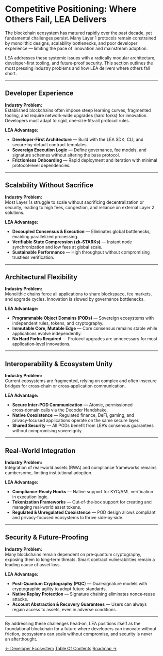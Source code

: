 # Competitive Positioning: Where Others Fail, LEA Delivers

The blockchain ecosystem has matured rapidly over the past decade, yet fundamental challenges persist. Many Layer 1 protocols remain constrained by monolithic designs, scalability bottlenecks, and poor developer experience — limiting the pace of innovation and mainstream adoption.

LEA addresses these systemic issues with a radically modular architecture, developer‑first tooling, and future‑proof security. This section outlines the most pressing industry problems and how LEA delivers where others fall short.

---

## Developer Experience

**Industry Problem:**  
Established blockchains often impose steep learning curves, fragmented tooling, and require network‑wide upgrades (hard forks) for innovation. Developers must adapt to rigid, one‑size‑fits‑all protocol rules.

**LEA Advantage:**  
- **Developer‑First Architecture** — Build with the LEA SDK, CLI, and secure‑by‑default contract templates.  
- **Sovereign Execution Logic** — Define governance, fee models, and signature schemes without altering the base protocol.  
- **Frictionless Onboarding** — Rapid deployment and iteration with minimal protocol‑level dependencies.

---

## Scalability Without Sacrifice

**Industry Problem:**  
Most Layer 1s struggle to scale without sacrificing decentralization or security, leading to high fees, congestion, and reliance on external Layer 2 solutions.

**LEA Advantage:**  
- **Decoupled Consensus & Execution** — Eliminates global bottlenecks, enabling parallelized processing.  
- **Verifiable State Compression (zk‑STARKs)** — Instant node synchronization and low fees at global scale.  
- **Sustainable Performance** — High throughput without compromising trustless verification.

---

## Architectural Flexibility

**Industry Problem:**  
Monolithic chains force all applications to share blockspace, fee markets, and upgrade cycles. Innovation is slowed by governance bottlenecks.

**LEA Advantage:**  
- **Programmable Object Domains (PODs)** — Sovereign ecosystems with independent rules, tokens, and cryptography.  
- **Immutable Core, Mutable Edge** — Core consensus remains stable while applications evolve independently.  
- **No Hard Forks Required** — Protocol upgrades are unnecessary for most application‑level innovations.

---

## Interoperability & Ecosystem Unity

**Industry Problem:**  
Current ecosystems are fragmented, relying on complex and often insecure bridges for cross‑chain or cross‑application communication.

**LEA Advantage:**  
- **Secure Inter‑POD Communication** — Atomic, permissioned cross‑domain calls via the Decoder Handshake.  
- **Native Coexistence** — Regulated finance, DeFi, gaming, and privacy‑focused applications operate on the same secure layer.  
- **Shared Security** — All PODs benefit from LEA’s consensus guarantees without compromising sovereignty.

---

## Real‑World Integration

**Industry Problem:**  
Integration of real‑world assets (RWA) and compliance frameworks remains cumbersome, limiting institutional adoption.

**LEA Advantage:**  
- **Compliance‑Ready Hooks** — Native support for KYC/AML verification in execution logic.  
- **Tokenization Frameworks** — Out‑of‑the‑box support for creating and managing real‑world asset tokens.  
- **Regulated & Unregulated Coexistence** — POD design allows compliant and privacy‑focused ecosystems to thrive side‑by‑side.

---

## Security & Future‑Proofing

**Industry Problem:**  
Many blockchains remain dependent on pre‑quantum cryptography, exposing them to long‑term threats. Smart contract vulnerabilities remain a leading cause of asset loss.

**LEA Advantage:**  
- **Post‑Quantum Cryptography (PQC)** — Dual‑signature models with cryptographic agility to adopt future standards.  
- **Native Replay Protection** — Signature chaining eliminates nonce‑reuse attacks.  
- **Account Abstraction & Recovery Guarantees** — Users can always regain access to assets, even in adverse conditions.

---

By addressing these challenges head‑on, LEA positions itself as the foundational blockchain for a future where developers can innovate without friction, ecosystems can scale without compromise, and security is never an afterthought.

<div class="nav-buttons">
  <a class="prev" href="/developer_ecosystem/">← Developer Ecosystem</a>
  <a class="toc" href="/">Table Of Contents</a>
  <a class="next" href="/roadmap/">Roadmap →</a>
</div>